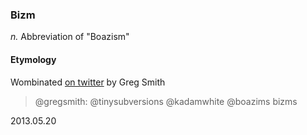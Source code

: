 ### Bizm

*n.* Abbreviation of "Boazism"

#### Etymology

Wombinated [on twitter](https://twitter.com/_gsmith/status/336552573068771328) by Greg Smith

> @gregsmith: @tinysubversions @kadamwhite @boazims bizms

2013.05.20
